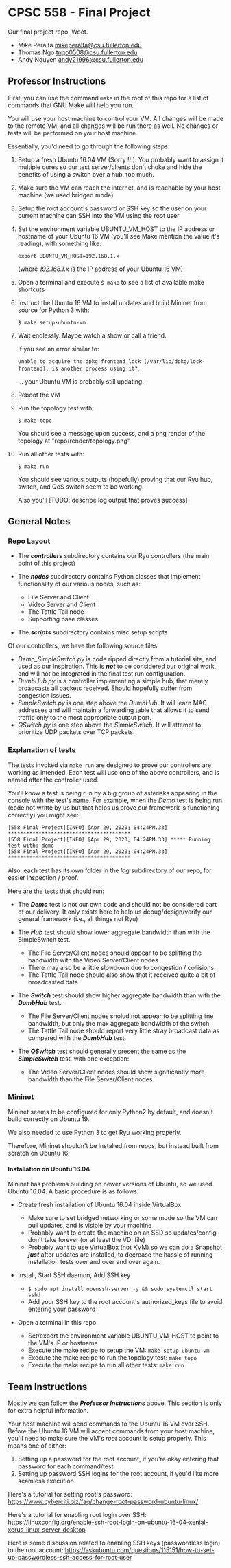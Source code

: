 

# CPSC 558 - Final Project

Our final project repo. Woot.

* Mike Peralta mikeperalta@csu.fullerton.edu
* Thomas Ngo tngo0508@csu.fullerton.edu
* Andy Nguyen andy21996@csu.fullerton.edu

## Professor Instructions

First, you can use the command ```make``` in the root of this repo for a list of commands that GNU Make will help you run.

You will use your host machine to control your VM.
All changes will be made to the remote VM,
and all changes will be run there as well.
No changes or tests will be performed on your host machine.

Essentially, you'd need to go through the following steps:

1. Setup a fresh Ubuntu 16.04 VM (Sorry !!!). You probably want to assign it multiple cores so our test server/clients don't choke and hide the benefits of using a switch over a hub, too much.

2. Make sure the VM can reach the internet, and is reachable by your host machine (we used bridged mode)

3. Setup the root account's password or SSH key so the user on your current machine can SSH into the VM using the root user

4. Set the environment variable UBUNTU_VM_HOST to the IP address or hostname of your Ubuntu 16 VM
    (you'll see Make mention the value it's reading), with something like:
    
    ```export UBUNTU_VM_HOST=192.168.1.x```
    
    (where *192.168.1.x* is the IP address of your Ubuntu 16 VM)

5. Open a terminal and execute ```$ make``` to see a list of available make shortcuts

6. Instruct the Ubuntu 16 VM to install updates and build Mininet from source for Python 3 with:

    ```$ make setup-ubuntu-vm```

7. Wait endlessly. Maybe watch a show or call a friend.
    
    If you see an error similar to:
    
     ```Unable to acquire the dpkg frontend lock (/var/lib/dpkg/lock-frontend), is another process using it?```,
     
     ... your Ubuntu VM is probably still updating.

8. Reboot the VM

9. Run the topology test with:

    ```$ make topo```
    
    You should see a message upon success, and a png render of the topology at "repo/render/topology.png"

10. Run all other tests with:
    
    ```$ make run```
    
    You should see various outputs (hopefully) proving that our Ryu hub, switch, and QoS switch seem to be working.
    
    Also you'll [TODO: describe log output that proves success]

## General Notes

### Repo Layout

* The ***controllers*** subdirectory contains our Ryu controllers (the main point of this project)

* The ***nodes*** subdirectory contains Python classes that implement functionality of our various nodes, such as:
    * File Server and Client
    * Video Server and Client
    * The Tattle Tail node
    * Supporting base classes

* The ***scripts*** subdirectory contains misc setup scripts

Of our controllers, we have the following source files:

* *Demo_SimpleSwitch.py* is code ripped directly from a tutorial site, and used as our inspiration. This is ***not*** to be considered our original work, and will not be integrated in the final test run configuration.
* *DumbHub.py* is a controller implementing a simple hub, that merely broadcasts all packets received. Should hopefully suffer from congestion issues.
* *SimpleSwitch.py* is one step above the *DumbHub*. It will learn MAC addresses and will maintain a forwarding table that allows it to send traffic only to the most appropriate output port.
* *QSwitch.py* is one step above the *SimpleSwitch*. It will attempt to prioritize UDP packets over TCP packets.

### Explanation of tests

The tests invoked via ```make run``` are designed to prove our controllers are working as intended.
Each test will use one of the above controllers, and is named after the controller used.

You'll know a test is being run by a big group of asterisks appearing in the console with the test's name.
For example, when the *Demo* test is being run (code not writte by us but that helps us prove our framework is functioning correctly) you might see:

```
[558 Final Project][INFO] [Apr 29, 2020; 04:24PM.33] ****************************************
[558 Final Project][INFO] [Apr 29, 2020; 04:24PM.33] ***** Running test with: demo
[558 Final Project][INFO] [Apr 29, 2020; 04:24PM.33] ****************************************
```

Also, each test has its own folder in the *log* subdirectory of our repo, for easier inspection / proof.

Here are the tests that should run:

* The ***Demo*** test is not our own code and should not be considered part of our delivery. It only exists here to help us debug/design/verify our general framework (i.e., all things not Ryu)

* The ***Hub*** test should show lower aggregate bandwidth than with the SimpleSwitch test.
    * The File Server/Client nodes should appear to be splitting the bandwidth with the Video Server/Client nodes
    * There may also be a little slowdown due to congestion / collisions.
    * The Tattle Tail node should also show that it received quite a bit of broadcasted data

* The ***Switch*** test should show higher aggregate bandwidth than with the ***DumbHub*** test.
    * The File Server/Client nodes sholud not appear to be splitting line bandwidth, but only the max aggregate bandwidth of the switch.
    * The Tattle Tail node should report very little stray broadcast data as compared with the ***DumbHub*** test.

* The ***QSwitch*** test should generally present the same as the ***SimpleSwitch*** test, with one exception:
    * The Video Server/Client nodes should show significantly more bandwidth than the File Server/Client nodes.

### Mininet

Mininet seems to be configured for only Python2 by default, and doesn't build correctly on Ubuntu 19.

We also needed to use Python 3 to get Ryu working properly.

Therefore, Mininet shouldn't be installed from repos, but instead built from scratch on Ubuntu 16.

#### Installation on Ubuntu 16.04

Mininet has problems building on newer versions of Ubuntu,
    so we used Ubuntu 16.04.
A basic procedure is as follows:

* Create fresh installation of Ubuntu 16.04 inside VirtualBox
    * Make sure to set bridged networking or some mode so the VM can pull updates, and is visible by your machine
    * Probably want to create the machine on an SSD so updates/config don't take forever (or at least the VDI file)
    * Probably want to use VirtualBox (not KVM) so we can do a Snapshot ***just*** after updates are installed, to decrease the hassle of running installation tests over and over and over again.

* Install, Start SSH daemon, Add SSH key
    * ```$ sudo apt install openssh-server -y && sudo systemctl start sshd```
    * Add your SSH key to the root account's authorized_keys file to avoid entering your password

* Open a terminal in this repo
    * Set/export the environment variable UBUNTU_VM_HOST to point to the VM's IP or hostname
    * Execute the make recipe to setup the VM: ```make setup-ubuntu-vm```
    * Execute the make recipe to run the topology test: ```make topo```
    * Execute the make recipe to run all other tests: ```make run```

## Team Instructions

Mostly we can follow the ***Professor Instructions*** above.
This section is only for extra helpful information.

Your host machine will send commands to the Ubuntu 16 VM over SSH. Before the Ubuntu 16 VM will accept commands from your host machine, you'll need to make sure the VM's *root* account is setup properly. This means one of either:
1. Setting up a password for the root account, if you're okay entering that password for each command/test.
2. Setting up password SSH logins for the root account, if you'd like more seamless execution.

Here's a tutorial for setting root's password:
https://www.cyberciti.biz/faq/change-root-password-ubuntu-linux/

Here's a tutorial for enabling root login over SSH:
https://linuxconfig.org/enable-ssh-root-login-on-ubuntu-16-04-xenial-xerus-linux-server-desktop

Here is some discussion related to enabling SSH keys (passwordless login) to the root account:
https://askubuntu.com/questions/115151/how-to-set-up-passwordless-ssh-access-for-root-user


